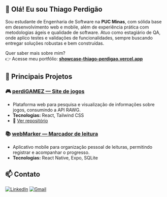 ## 👋 Olá! Eu sou Thiago Perdigão

Sou estudante de Engenharia de Software na **PUC Minas**, com sólida base em desenvolvimento web e mobile, além de experiência prática com metodologias ágeis e qualidade de software. Atuo como estagiário de QA, onde aplico testes e validações de funcionalidades, sempre buscando entregar soluções robustas e bem construídas.

Quer saber mais sobre mim?  
👉 Acesse meu portfólio: [**showcase-thiago-perdigao.vercel.app**](https://showcase-thiago-perdigao.vercel.app/)



## 🚀 Principais Projetos

### 🎮 [**perdiGAMEZ — Site de jogos**](https://perdigamez.vercel.app/)  
- Plataforma web para pesquisa e visualização de informações sobre jogos, consumindo a API RAWG.  
- **Tecnologias:** React, Tailwind CSS  
- 🔗 [Ver repositório](https://github.com/ThiagoPerdigao/perdigamez)  



### 📚 [**webMarker — Marcador de leitura**](https://github.com/ThiagoPerdigao/webmarkermobile)  
- Aplicativo mobile para organização pessoal de leituras, permitindo registrar e acompanhar o progresso.  
- **Tecnologias:** React Native, Expo, SQLite  



## 📫 Contato  
[![LinkedIn](https://img.shields.io/badge/LinkedIn-0077B5?style=for-the-badge&logo=linkedin&logoColor=white)](https://www.linkedin.com/in/thiago-perdigao) 
[![Gmail](https://img.shields.io/badge/Email-D14836?style=for-the-badge&logo=gmail&logoColor=white)](mailto:thiagovperdigao@gmail.com)
